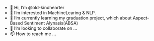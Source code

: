 - 👋 Hi, I’m @old-kindhearter
- 👀 I’m interested in MachineLearing & NLP.
- 🌱 I’m currently learning my graduation project, which about Aspect-Based Sentiment Alynasis(ABSA)
- 💞️ I’m looking to collaborate on ...
- 📫 How to reach me ...

<!---
old-kindhearter/old-kindhearter is a ✨ special ✨ repository because its `README.md` (this file) appears on your GitHub profile.
You can click the Preview link to take a look at your changes.
--->
